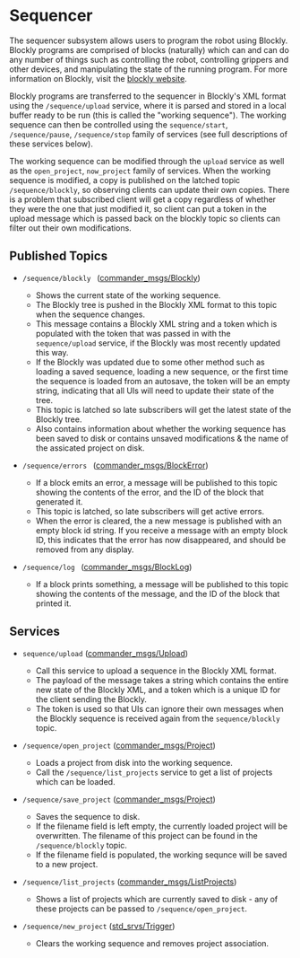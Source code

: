 # Sequencer

The sequencer subsystem allows users to program the robot using Blockly. Blockly programs are comprised of blocks (naturally) which can and can do any number of things such as controlling the robot, controlling grippers and other devices, and manipulating the state of the running program. For more information on Blockly, visit the [blockly website](https://developers.google.com/blockly).

Blockly programs are transferred to the sequencer in Blockly's XML format using the `/sequence/upload` service, where it is parsed and stored in a local buffer ready to be run (this is called the "working sequence"). The working sequence can then be controlled using the `sequence/start`, `/sequence/pause`, `/sequence/stop` family of services (see full descriptions of these services below).

The working sequence can be modified through the `upload` service as well as the `open_project`, `now_project` family of services. When the working sequence is modified, a copy is published on the latched topic `/sequence/blockly`, so observing clients can update their own copies. There is a problem that subscribed client will get a copy regardless of whether they were the one that just modified it, so client can put a token in the upload message which is passed back on the blockly topic so clients can filter out their own modifications.

## Published Topics
- `/sequence/blockly ` ([commander_msgs/Blockly](../commander_msgs/msg/Blockly.msg))
  - Shows the current state of the working sequence.
  - The Blockly tree is pushed in the Blockly XML format to this topic when the sequence changes.
  - This message contains a Blockly XML string and a token which is populated with the token that was passed in with the `sequence/upload` service, if the Blockly was most recently updated this way.
  - If the Blockly was updated due to some other method such as loading a saved sequence, loading a new sequence, or the first time the sequence is loaded from an autosave, the token will be an empty string, indicating that all UIs will need to update their state of the tree.
  - This topic is latched so late subscribers will get the latest state of the Blockly tree.
  - Also contains information about whether the working sequence has been saved to disk or contains unsaved modifications & the name of the assicated project on disk.

- `/sequence/errors ` ([commander_msgs/BlockError](../commander_msgs/msg/BlockError.msg))
  - If a block emits an error, a message will be published to this topic showing the contents of the error, and the ID of the block that generated it.
  - This topic is latched, so late subscribers will get active errors.
  - When the error is cleared, the a new message is published with an empty block id string. If you receive a message with an empty block ID, this indicates that the error has now disappeared, and should be removed from any display.

- `/sequence/log ` ([commander_msgs/BlockLog](../commander_msgs/msg/BlockLog.msg))
  - If a block prints something, a message will be published to this topic showing the contents of the message, and the ID of the block that printed it.

## Services
- `sequence/upload` ([commander_msgs/Upload](../commander_msgs/srv/Upload.srv))
   - Call this service to upload a sequence in the Blockly XML format.
   - The payload of the message takes a string which contains the entire new state of the Blockly XML, and a token which is a unique ID for the client sending the Blockly.
   - The token is used so that UIs can ignore their own messages when the Blockly sequence is received again from the `sequence/blockly` topic.

- `/sequence/open_project` ([commander_msgs/Project](../commander_msgs/srv/Project.srv))
   - Loads a project from disk into the working sequence.
   - Call the `/sequence/list_projects` service to get a list of projects which can be loaded.

- `/sequence/save_project` ([commander_msgs/Project](../commander_msgs/srv/Project.srv))
   - Saves the sequence to disk.
   - If the filename field is left empty, the currently loaded project will be overwritten. The filename of this project can be found in the `/sequence/blockly` topic.
   - If the filename field is populated, the working sequnce will be saved to a new project.

- `/sequence/list_projects` ([commander_msgs/ListProjects](../commander_msgs/srv/ListProjects.srv))
   - Shows a list of projects which are currently saved to disk - any of these projects can be passed to `/sequence/open_project`.

- `/sequence/new_project` ([std_srvs/Trigger](http://docs.ros.org/en/noetic/api/std_srvs/html/srv/Trigger.html))
   - Clears the working sequence and removes project association.
